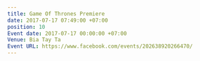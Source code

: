 ```yaml
---
title: Game Of Thrones Premiere
date: 2017-07-17 07:49:00 +07:00
position: 10
Event date: 2017-07-17 00:00:00 +07:00
Venue: Bia Tay Ta
Event URL: https://www.facebook.com/events/202638920266470/
---
```


